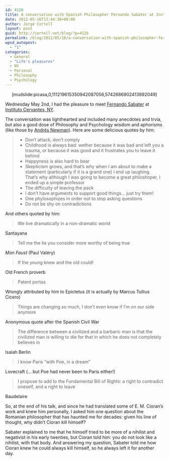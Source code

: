 ```yaml
---
id: 4126
title: A conversation with Spanish Philosopher Fernando Sabater at Instituto Cervantes NY
date: 2012-05-16T13:44:38+00:00
author: Jorge Cortell
layout: post
guid: http://cortell.net/blog/?p=4126
permalink: /blog/2012/05/16/a-conversation-with-spanish-philosopher-fernando-sabater-at-instituto-cervantes-ny/
wpsd_autopost:
  - "1"
categories:
  - General
  - "Life's pleasures"
  - NY
  - Personal
  - Philosophy
  - Psychology
---
```

<p style="text-align: center">
  [mudslide:picasa,0,111219615350942087056,5742886902413892049]
</p>

Wednesday May 2nd, I had the pleasure to meet <a title="http://www.savater.org/" href="http://www.savater.org/" target="_blank">Fernando Sabater</a> at <a title="http://nyork.cervantes.es" href="http://nyork.cervantes.es" target="_blank">Instituto Cervantes, NY</a>.

The conversation was lighthearted and included many anecdotes and trvia, but also a good dose of Philosophy and Psychology wisdom and aphorisms (like those by <a title="http://www.andresneuman.com/contenido_libros.php?id=23" href="http://www.andresneuman.com/contenido_libros.php?id=23" target="_blank">Andrés Newman</a>). Here are some delicious quotes by him:

>   * Don&#8217;t attack, don&#8217;t comply
>   * Childhood is always bad: wether because it was bad and left you a trauma, or because it was good and it frustrates you to leave it behind
>   * Happyness is also hard to bear
>   * Skepticism grows, and that&#8217;s why when I am about to make a statement (particularly if it is a grand one) I end up laughing. That&#8217;s why although I was going to become a great philoshoper, I ended up a simple professor
>   * The difficulty of leaving the pack
>   * I don&#8217;t have arguments to support good things&#8230; just try them!
>   * One phylosophizes in order not to stop asking questions
>   * Do not be shy on contradictions

And others quoted by him:

> We live dramatically in a non-dramatic world

Santayana

> Tell me the lie you consider more worthy of being true

_Mon Faust_ (Paul Valéry)

> If the young knew and the old could!

Old French proverb

> Patent portas

Wrongly attributed by him to Epictetus (it is actually by Marcus Tullius Cicero)

> Things are changing so much, I don&#8217;t even know if I&#8217;m on our side anymore

Anonymous quote after the Spanish Civil War

> The difference between a civilized and a barbaric man is that the civilized man is willing to die for that in which he does not completely believes in

Isaiah Berlin

> I know Paris &#8220;with Poe, in a dream&#8221;

Lovecraft (&#8230; but Poe had never been to Paris either!)

> I propose to add to the Fundamental Bill of Rights: a right to contradict oneself, and a right to leave

Baudelaire

So, at the end of his talk, and since he had translated some of E. M. Cioran&#8217;s work and knew him personally, I asked him one question about the Romanian philosopher that has haunted me for decades: given his line of thought, why didn&#8217;t Cioran kill himself?

Sabater explained to me that he himself tried to be more of a nihilist and negativist in his early twenties, but Cioran told him: you do not look like a nihilist, with that body. And answering my question, Sabater told me how Cioran knew he could always kill himself, so he always left it for another day.